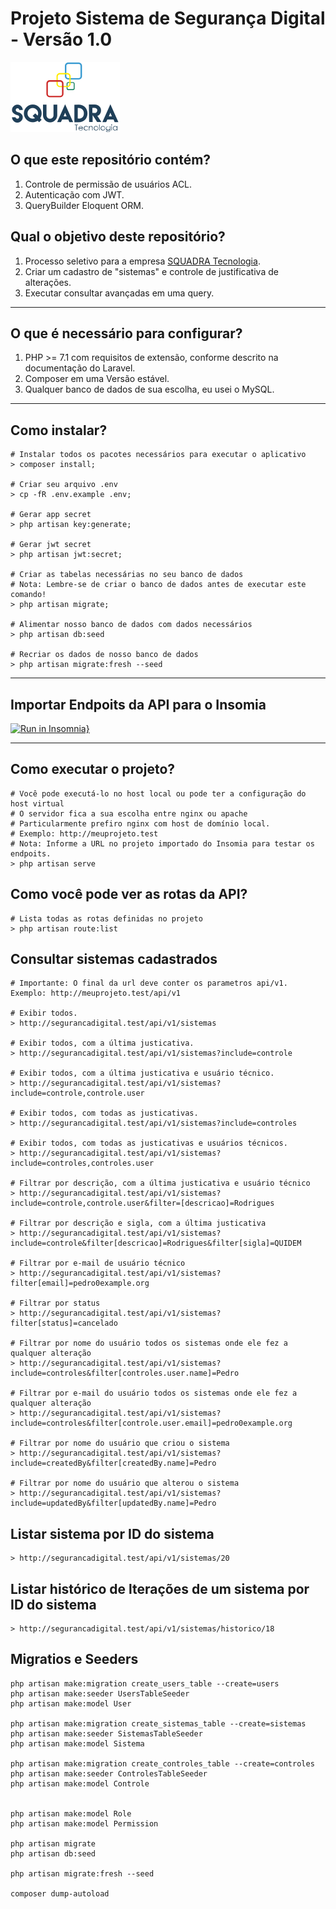 # Projeto Sistema de Segurança Digital - Versão 1.0 

[![SQUADRA Tecnologia}](doc/img/logo.svg)](https://www.squadra.com.br) 

## O que este repositório contém?
1. Controle de permissão de usuários ACL.
2. Autenticação com JWT.
3. QueryBuilder Eloquent ORM.

## Qual o objetivo deste repositório?
1. Processo seletivo para a empresa [SQUADRA Tecnologia](https://www.squadra.com.br).
2. Criar um cadastro de "sistemas" e controle de justificativa de alterações.
3. Executar consultar avançadas em uma query.

--- 
## O que é necessário para configurar?
1. PHP >= 7.1 com requisitos de extensão, conforme descrito na documentação do Laravel.
3. Composer em uma Versão estável.
4. Qualquer banco de dados de sua escolha, eu usei o MySQL.

---
## Como instalar?
```shell script
# Instalar todos os pacotes necessários para executar o aplicativo
> composer install;

# Criar seu arquivo .env
> cp -fR .env.example .env;

# Gerar app secret
> php artisan key:generate;

# Gerar jwt secret
> php artisan jwt:secret;

# Criar as tabelas necessárias no seu banco de dados
# Nota: Lembre-se de criar o banco de dados antes de executar este comando!
> php artisan migrate;

# Alimentar nosso banco de dados com dados necessários
> php artisan db:seed

# Recriar os dados de nosso banco de dados
> php artisan migrate:fresh --seed
```
---
## Importar Endpoits da API para o Insomia
[![Run in Insomnia}](https://insomnia.rest/images/run.svg)](https://insomnia.rest/run/?label=Squadra-API&uri=https%3A%2F%2Fraw.githubusercontent.com%2Fjotapepinheiro%2Fseguranca-digital%2Fmaster%2Fdoc%2Farquivos%2FInsomnia_export.json) 

---
## Como executar o projeto?
```shell script
# Você pode executá-lo no host local ou pode ter a configuração do host virtual
# O servidor fica a sua escolha entre nginx ou apache
# Particularmente prefiro nginx com host de domínio local. 
# Exemplo: http://meuprojeto.test
# Nota: Informe a URL no projeto importado do Insomia para testar os endpoits. 
> php artisan serve
```

## Como você pode ver as rotas da API?
```shell script
# Lista todas as rotas definidas no projeto 
> php artisan route:list
```

## Consultar sistemas cadastrados
```
# Importante: O final da url deve conter os parametros api/v1. Exemplo: http://meuprojeto.test/api/v1

# Exibir todos.
> http://segurancadigital.test/api/v1/sistemas

# Exibir todos, com a última justicativa.
> http://segurancadigital.test/api/v1/sistemas?include=controle

# Exibir todos, com a última justicativa e usuário técnico.
> http://segurancadigital.test/api/v1/sistemas?include=controle,controle.user

# Exibir todos, com todas as justicativas.
> http://segurancadigital.test/api/v1/sistemas?include=controles

# Exibir todos, com todas as justicativas e usuários técnicos.
> http://segurancadigital.test/api/v1/sistemas?include=controles,controles.user

# Filtrar por descrição, com a última justicativa e usuário técnico
> http://segurancadigital.test/api/v1/sistemas?include=controle,controle.user&filter=[descricao]=Rodrigues

# Filtrar por descrição e sigla, com a última justicativa
> http://segurancadigital.test/api/v1/sistemas?include=controle&filter[descricao]=Rodrigues&filter[sigla]=QUIDEM

# Filtrar por e-mail de usuário técnico
> http://segurancadigital.test/api/v1/sistemas?filter[email]=pedro0example.org

# Filtrar por status
> http://segurancadigital.test/api/v1/sistemas?filter[status]=cancelado

# Filtrar por nome do usuário todos os sistemas onde ele fez a qualquer alteração
> http://segurancadigital.test/api/v1/sistemas?include=controles&filter[controles.user.name]=Pedro

# Filtrar por e-mail do usuário todos os sistemas onde ele fez a qualquer alteração
> http://segurancadigital.test/api/v1/sistemas?include=controles&filter[controle.user.email]=pedro0example.org

# Filtrar por nome do usuário que criou o sistema
> http://segurancadigital.test/api/v1/sistemas?include=createdBy&filter[createdBy.name]=Pedro

# Filtrar por nome do usuário que alterou o sistema
> http://segurancadigital.test/api/v1/sistemas?include=updatedBy&filter[updatedBy.name]=Pedro
```

## Listar sistema por ID do sistema
```
> http://segurancadigital.test/api/v1/sistemas/20
```

## Listar histórico de lterações de um sistema por ID do sistema
```
> http://segurancadigital.test/api/v1/sistemas/historico/18
```


## Migratios e Seeders
```shell script
php artisan make:migration create_users_table --create=users
php artisan make:seeder UsersTableSeeder
php artisan make:model User

php artisan make:migration create_sistemas_table --create=sistemas
php artisan make:seeder SistemasTableSeeder
php artisan make:model Sistema

php artisan make:migration create_controles_table --create=controles
php artisan make:seeder ControlesTableSeeder
php artisan make:model Controle


php artisan make:model Role
php artisan make:model Permission 

php artisan migrate
php artisan db:seed

php artisan migrate:fresh --seed

composer dump-autoload
```
